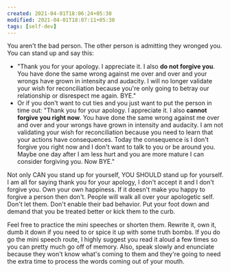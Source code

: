 ```yaml
---
created: 2021-04-01T18:06:24+05:30
modified: 2021-04-01T18:07:11+05:30
tags: [self-dev]
---
```


 You aren't the bad person. The other person is admitting they wronged you. You can stand up and say this:

* "Thank you for your apology. I appreciate it. I also **do not forgive you**. You have done the same wrong against me over and over and your wrongs have grown in intensity and audacity. I will no longer validate your wish for reconciliation because you're only going to betray our relationship or disrespect me again. BYE."
* Or if you don't want to cut ties and you just want to put the person in time out: "Thank you for your apology. I appreciate it. I also **cannot forgive you right now**. You have done the same wrong against me over and over and your wrongs have grown in intensity and audacity. I am not validating your wish for reconciliation because you need to learn that your actions have consequences. Today the consequence is I don't forgive you right now and I don't want to talk to you or be around you. Maybe one day after I am less hurt and you are more mature I can consider forgiving you. Now BYE."

Not only CAN you stand up for yourself, YOU SHOULD stand up for yourself. I am all for saying thank you for your apology, I don't accept it and I don't forgive you. Own your own happiness. If it doesn't make you happy to forgive a person then don't. People will walk all over your apologetic self. Don't let them. Don't enable their bad behavior. Put your foot down and demand that you be treated better or kick them to the curb.

Feel free to practice the mini speeches or shorten them. Rewrite it, own it, dumb it down if you need to or spice it up with some truth bombs. If you do go the mini speech route, I highly suggest you read it aloud a few times so you can pretty much go off of memory. Also, speak slowly and enunciate because they won't know what's coming to them and they're going to need the extra time to process the words coming out of your mouth. 
